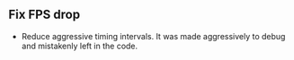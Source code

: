 ## Fix FPS drop

- Reduce aggressive timing intervals. It was made aggressively to debug and mistakenly left in the code.
